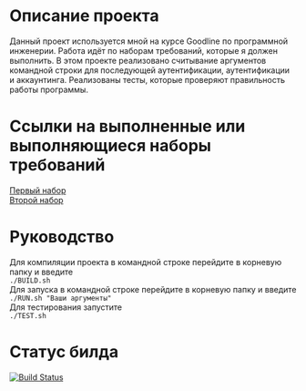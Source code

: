 # Описание проекта

Данный проект используется мной на курсе Goodline по программной инженерии.
Работа идёт по наборам требований, которые я должен выполнить.
В этом проекте реализовано считывание аргументов командной строки для последующей аутентификации, аутентификации и аккаунтинга.
Реализованы тесты, которые проверяют правильность работы программы.

# Ссылки на выполненные или выполняющиеся наборы требований

[Первый набор](https://github.com/auravadima/Goodline/release-1 "Первый набор")  
[Второй набор](https://github.com/auravadima/Goodline/Roadmap2 "Второй набор")  

# Руководство

Для компиляции проекта в командной строке перейдите в корневую папку и введите  
<code>./BUILD.sh</code>  
Для запуска в командной строке перейдите в корневую папку и введите  
<code>./RUN.sh "Ваши аргументы"</code>  
Для тестирования запустите  
<code>./TEST.sh</code>

# Статус билда
[![Build Status](https://travis-ci.org/auravadima/auravadima.github.io.svg?branch=master)](https://travis-ci.org/auravadima/auravadima.github.io)

